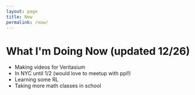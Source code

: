 ```yaml
---
layout: page
title: Now
permalink: /now/
---
```


<!-- # What I'm Doing Now (updated 6/22) -->


<!-- - Grinding for IOAI 2024 -->
<!-- - Staying in London for a month -->
<!-- - Training 5 days a week for my first bjj competition  -->


<!-- # What I'm Doing Now (updated 9/24)

- Reading a lot of interesting articles/papers/books
- Trying to write more notes (my IOAI experience, how to beat everyone* at arm-wrestling, my first six months of bjj, weird phenomena in high dimensions)
- Learning more linear algebra
- Lots of BJJ -->

<!-- # What I'm Doing Now (updated 11/20)

- Taking lin alg, abs alg, probability, cs, neurobio classes, trying to get a 4.0 (succeeded!)
- Playing tennis, doing bjj
- Veritasium research 
- Side quests!
- Trying to not "talk about what I want to do" but actually "doing" -->

# What I'm Doing Now (updated 12/26)

- Making videos for Veritasium
- In NYC until 1/2 (would love to meetup with ppl!)
- Learning some RL
- Taking more math classes in school



